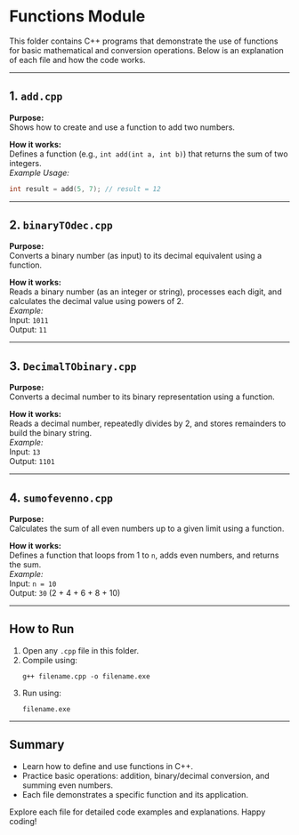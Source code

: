 # Functions Module

This folder contains C++ programs that demonstrate the use of functions for basic mathematical and conversion operations. Below is an explanation of each file and how the code works.

---

## 1. `add.cpp`
**Purpose:**  
Shows how to create and use a function to add two numbers.

**How it works:**  
Defines a function (e.g., `int add(int a, int b)`) that returns the sum of two integers.  
*Example Usage:*  
```cpp
int result = add(5, 7); // result = 12
```

---

## 2. `binaryTOdec.cpp`
**Purpose:**  
Converts a binary number (as input) to its decimal equivalent using a function.

**How it works:**  
Reads a binary number (as an integer or string), processes each digit, and calculates the decimal value using powers of 2.  
*Example:*  
Input: `1011`  
Output: `11`

---

## 3. `DecimalTObinary.cpp`
**Purpose:**  
Converts a decimal number to its binary representation using a function.

**How it works:**  
Reads a decimal number, repeatedly divides by 2, and stores remainders to build the binary string.  
*Example:*  
Input: `13`  
Output: `1101`

---

## 4. `sumofevenno.cpp`
**Purpose:**  
Calculates the sum of all even numbers up to a given limit using a function.

**How it works:**  
Defines a function that loops from 1 to `n`, adds even numbers, and returns the sum.  
*Example:*  
Input: `n = 10`  
Output: `30` (2 + 4 + 6 + 8 + 10)

---

## How to Run

1. Open any `.cpp` file in this folder.
2. Compile using:  
   ```
   g++ filename.cpp -o filename.exe
   ```
3. Run using:  
   ```
   filename.exe
   ```

---

## Summary

- Learn how to define and use functions in C++.
- Practice basic operations: addition, binary/decimal conversion, and summing even numbers.
- Each file demonstrates a specific function and its application.

Explore each file for detailed code examples and explanations. Happy coding!